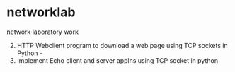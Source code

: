 # networklab

network laboratory work

2. HTTP Webclient program to download a web page using TCP sockets in Python -
3. Implement Echo client and server applns using TCP socket in python


<pre>
  <code>
    
  </code>
  

</pre>



<pre>
  <code>
  
  </code>
 
 
</pre>



